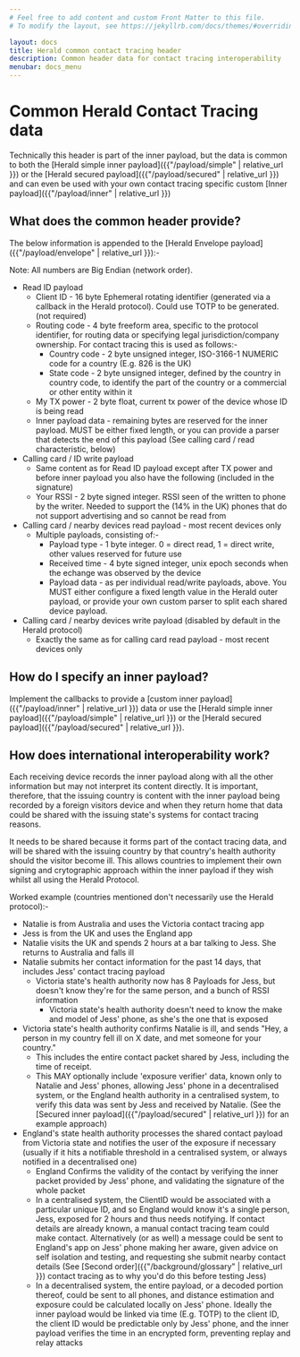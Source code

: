```yaml
---
# Feel free to add content and custom Front Matter to this file.
# To modify the layout, see https://jekyllrb.com/docs/themes/#overriding-theme-defaults

layout: docs
title: Herald common contact tracing header
description: Common header data for contact tracing interoperability
menubar: docs_menu
---
```


# Common Herald Contact Tracing data

Technically this header is part of the inner payload, but the data is common to both
the [Herald simple inner payload]({{"/payload/simple" | relative_url }}) or
the [Herald secured payload]({{"/payload/secured" | relative_url }}) and can even be used with your own
contact tracing specific custom [Inner payload]({{"/payload/inner" | relative_url }})

## What does the common header provide?

The below information is appended to the [Herald Envelope payload]({{"/payload/envelope" | relative_url }}):-

Note: All numbers are Big Endian (network order).

- Read ID payload
  - Client ID - 16 byte Ephemeral rotating identifier (generated via a callback in the Herald protocol). Could use TOTP to be generated. (not required)
  - Routing code - 4 byte freeform area, specific to the protocol identifier, for routing data or specifying legal jurisdiction/company ownership. For contact tracing this is used as follows:-
    - Country code - 2 byte unsigned integer, ISO-3166-1 NUMERIC code for a country (E.g. 826 is the UK)
    - State code - 2 byte unsigned integer, defined by the country in country code, to identify the part of the country or a commercial or other entity within it
  - My TX power - 2 byte float, current tx power of the device whose ID is being read
  - Inner payload data - remaining bytes are reserved for the inner payload. MUST be either fixed length, or you can provide a parser that detects the end of this payload (See calling card / read characteristic, below)
- Calling card / ID write payload
  - Same content as for Read ID payload except after TX power and before inner payload you also have the following (included in the signature)
  - Your RSSI - 2 byte signed integer. RSSI seen of the written to phone by the writer. Needed to support the (14% in the UK) phones that do not support advertising and so cannot be read from
- Calling card / nearby devices read payload - most recent devices only
  - Multiple payloads, consisting of:-
    - Payload type - 1 byte integer. 0 = direct read, 1 = direct write, other values reserved for future use
    - Received time - 4 byte signed integer, unix epoch seconds when the echange was observed by the device
    - Payload data - as per individual read/write payloads, above. You MUST either configure a fixed length value in the Herald outer payload, or provide your own custom parser to split each shared device payload.
- Calling card / nearby devices write payload (disabled by default in the Herald protocol)
  - Exactly the same as for calling card read payload - most recent devices only

## How do I specify an inner payload?

Implement the callbacks to provide a [custom inner payload]({{"/payload/inner" | relative_url }}) data or use
the [Herald simple inner payload]({{"/payload/simple" | relative_url }}) or the [Herald secured payload]({{"/payload/secured" | relative_url }}).

## How does international interoperability work?

Each receiving device records the inner payload along with all the other information but may not interpret
its content directly. It is important, therefore, that the issuing country is content with the inner payload
being recorded by a foreign visitors device and when they return home that data could be shared with
the issuing state's systems for contact tracing reasons.

It needs to be shared because it forms part of the contact tracing data, and will be shared with the issuing country
by that country's health authority should the visitor become ill. This allows countries to implement
their own signing and crytographic approach within the inner payload if they wish whilst all using the Herald Protocol.

Worked example (countries mentioned don't necessarily use the Herald protocol):-
- Natalie is from Australia and uses the Victoria contact tracing app
- Jess is from the UK and uses the England app
- Natalie visits the UK and spends 2 hours at a bar talking to Jess. She returns to Australia and falls ill
- Natalie submits her contact information for the past 14 days, that includes Jess' contact tracing payload
  - Victoria state's health authority now has 8 Payloads for Jess, but doesn't know they're for the same person, and a bunch of RSSI information
    - Victoria state's health authority doesn't need to know the make and model of Jess' phone, as she's the one that is exposed
- Victoria state's health authority confirms Natalie is ill, and sends "Hey, a person in my country fell ill on X date, and met someone for your country."
  - This includes the entire contact packet shared by Jess, including the time of receipt.
  - This MAY optionally include 'exposure verifier' data, known only to Natalie and Jess' phones, allowing Jess' phone in a decentralised system, or the England health authority in a centralised system, to verify this data was sent by Jess and received by Natalie. (See the [Secured inner payload]({{"/payload/secured" | relative_url }}) for an example approach)
- England's state health authority processes the shared contact payload from Victoria state and notifies the user of the exposure if necessary (usually if it hits a notifiable threshold in a centralised system, or always notified in a decentralised one)
  - England Confirms the validity of the contact by verifying the inner packet provided by Jess' phone, and validating the signature of the whole packet
  - In a centralised system, the ClientID would be associated with a particular unique ID, and so England would know it's a single person, Jess, exposed for 2 hours and thus needs notifying. If contact details are already known, a manual contact tracing team could make contact. Alternatively (or as well) a message could be sent to England's app on Jess' phone making her aware, given advice on self isolation and testing, and requesting she submit nearby contact details (See [Second order]({{"/background/glossary" | relative_url }}) contact tracing as to why you'd do this before testing Jess)
  - In a decentralised system, the entire payload, or a decoded portion thereof, could be sent to all phones, and distance estimation and exposure could be calculated locally on Jess' phone. Ideally the inner payload would be linked via time (E.g. TOTP) to the client ID, the client ID would be predictable only by Jess' phone, and the inner payload verifies the time in an encrypted form, preventing replay and relay attacks
